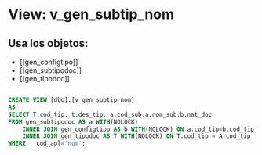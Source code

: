 # View: v_gen_subtip_nom

## Usa los objetos:
- [[gen_configtipo]]
- [[gen_subtipodoc]]
- [[gen_tipodoc]]

```sql

CREATE VIEW	[dbo].[v_gen_subtip_nom] 
AS
SELECT T.cod_tip, t.des_tip, a.cod_sub,a.nom_sub,b.nat_doc
FROM gen_subtipodoc AS a WITH(NOLOCK)
	INNER JOIN gen_configtipo AS b WITH(NOLOCK) ON a.cod_tip=b.cod_tip
	INNER JOIN gen_tipodoc AS T WITH(NOLOCK) ON T.cod_tip = A.cod_tip
WHERE	cod_apl='nom';

```
